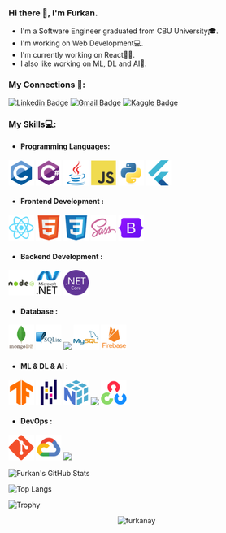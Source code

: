 ### Hi there 👋, I'm Furkan.
- I'm a Software Engineer graduated from CBU University🎓.</br>
- I'm working on Web Development💻.</br>
- I'm currently working on React👨‍💻.</br>
- I also like working on ML, DL and AI🤟.</br>

### My Connections 🔗:
[![Linkedin Badge](https://img.shields.io/badge/-furkanay-006192?style=flat-square&labelColor=white&logoColor=006192&logo=Linkedin&link=https://www.linkedin.com/in/furkan-ay-4aa205207/)](https://www.linkedin.com/in/furkan-ay-4aa205207/) 
[![Gmail Badge](https://img.shields.io/badge/-mrfurkanayy@gmail.com-EA4335?style=flat-square&labelColor=white&logo=Gmail&logoColor=EA4335&link=mailto:mrfurkanayy@gmail.com)](mailto:mrfurkanayy@gmail.com)
[![Kaggle Badge](https://img.shields.io/badge/-furkanay-20BEFF?style=flat-square&logo=Kaggle&labelColor=white&logoColor=20BEFF&link=https://www.kaggle.com/furkanay)](https://www.kaggle.com/furkanay)

### My Skills💻:
- #### Programming Languages:
<code><a href="https://www.w3schools.com/c/c_intro.php" target="_blank"><img height="50" src="https://github.com/devicons/devicon/blob/master/icons/c/c-original.svg"></a></code>
<code><a href="https://learn.microsoft.com/en-us/dotnet/csharp/" target="_blank"><img height="50" src="https://github.com/devicons/devicon/blob/master/icons/csharp/csharp-original.svg"></a></code>
<code><a href="https://www.java.com" target="_blank"><img height="50" src="https://github.com/devicons/devicon/blob/master/icons/java/java-original.svg"></a></code>
<code><a href="https://www.javascript.com" target="_blank"><img height="50" src="https://github.com/devicons/devicon/blob/master/icons/javascript/javascript-original.svg"></a></code>
<code><a href="https://www.python.org" target="_blank"><img height="50" src="https://github.com/devicons/devicon/blob/master/icons/python/python-original.svg"></a></code>
<code><a href="https://flutter.dev" target="_blank"><img height="50" src="https://github.com/devicons/devicon/blob/master/icons/flutter/flutter-original.svg"></a></code>

- #### Frontend Development :
<code><a href="https://reactjs.org" target="_blank"><img height="50" src="https://github.com/devicons/devicon/blob/master/icons/react/react-original.svg"></a></code>
<code><a href="https://www.w3schools.com/html/" target="_blank"><img height="50" src="https://github.com/devicons/devicon/blob/master/icons/html5/html5-original.svg"></a></code>
<code><a href="https://www.w3schools.com/css/" target="_blank"><img height="50" src="https://github.com/devicons/devicon/blob/master/icons/css3/css3-original.svg"></a></code>
<code><a href="https://sass-lang.com" target="_blank"><img height="50" src="https://github.com/devicons/devicon/blob/master/icons/sass/sass-original.svg"></a></code>
<code><a href="https://getbootstrap.com" target="_blank"><img height="50" src="https://github.com/devicons/devicon/blob/master/icons/bootstrap/bootstrap-original.svg"></a></code>

- #### Backend Development :
<code><a href="https://nodejs.org" target="_blank"><img height="50" src="https://github.com/devicons/devicon/blob/master/icons/nodejs/nodejs-original-wordmark.svg"></a></code>
<code><a href="https://dotnet.microsoft.com" target="_blank"><img height="50" src="https://github.com/devicons/devicon/blob/master/icons/dot-net/dot-net-original-wordmark.svg"></a></code>
<code><a href="https://dotnet.microsoft.com/en-us/apps/aspnet" target="_blank"><img height="50" src="https://github.com/devicons/devicon/blob/master/icons/dotnetcore/dotnetcore-original.svg"></a></code>

- #### Database :
<code><a href="https://www.mongodb.com" target="_blank"><img height="50" src="https://github.com/devicons/devicon/blob/master/icons/mongodb/mongodb-original-wordmark.svg"></a></code>
<code><a href="https://www.sqlite.org/index.html" target="_blank"><img height="50" src="https://github.com/devicons/devicon/blob/master/icons/sqlite/sqlite-original-wordmark.svg"></a></code>
<code><a href="https://www.microsoft.com/sql-server?rtc=1" target="_blank"><img height="50" src="https://www.svgrepo.com/show/303229/microsoft-sql-server-logo.svg"></a></code>
<code><a href="https://www.mysql.com" target="_blank"><img height="50" src="https://github.com/devicons/devicon/blob/master/icons/mysql/mysql-original-wordmark.svg"></a></code>
<code><a href="https://firebase.google.com" target="_blank"><img height="50" src="https://github.com/devicons/devicon/blob/master/icons/firebase/firebase-plain-wordmark.svg"></a></code>

- #### ML & DL & AI :
<code><a href="https://tensorflow.org" target="_blank"><img height="50" src="https://github.com/devicons/devicon/blob/master/icons/tensorflow/tensorflow-original.svg"></a></code>
<code><a href="https://pandas.pydata.org" target="_blank"><img height="50" src="https://github.com/devicons/devicon/blob/master/icons/pandas/pandas-original.svg"></a></code>
<code><a href="https://numpy.org" target="_blank"><img height="50" src="https://github.com/devicons/devicon/blob/master/icons/numpy/numpy-original.svg"></a></code>
<code><a href="https://scikit-learn.org/stable/" target="_blank"><img height="50" src="https://upload.wikimedia.org/wikipedia/commons/0/05/Scikit_learn_logo_small.svg"></a></code>
<code><a href="https://opencv.org" target="_blank"><img height="50" src="https://github.com/devicons/devicon/blob/master/icons/opencv/opencv-original.svg"></a></code>

- #### DevOps :
<code><a href="https://git-scm.com" target="_blank"><img height="50" src="https://github.com/devicons/devicon/blob/master/icons/git/git-original.svg"></a></code>
<code><a href="https://cloud.google.com" target="_blank"><img height="50" src="https://github.com/devicons/devicon/blob/master/icons/googlecloud/googlecloud-original.svg"></a></code>
<code><a href="https://www.selenium.dev" target="_blank"><img height="50" src="https://www.svgrepo.com/show/354321/selenium.svg"></a></code>


![Furkan's GitHub Stats](https://github-readme-stats.vercel.app/api?username=furkanayy&show_icons=true&theme=radical&custom_title=Furkan's&nbsp;GitHub&nbsp;Stats&bg_color=00000000)

![Top Langs](https://github-readme-stats.vercel.app/api/top-langs/?username=furkanayy&layout=compact&theme=radical&langs_count=8&custom_title=Most&nbsp;Used&nbsp;Languages&nbsp;By&nbsp;Furkan&bg_color=00000000)

![Trophy](https://github-profile-trophy.vercel.app/?username=furkanayy&theme=onedark&row=1&column=5&no-bg=true)

<p align="center"><img src="https://komarev.com/ghpvc/?username=furkanayy&label=Profile%20views&color=0e75b6&style=flat" alt="furkanay" /> </p>
